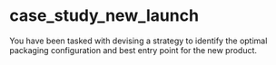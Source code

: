 # case_study_new_launch
You have been tasked with devising a strategy to identify the optimal packaging configuration and best entry point for the new product.
